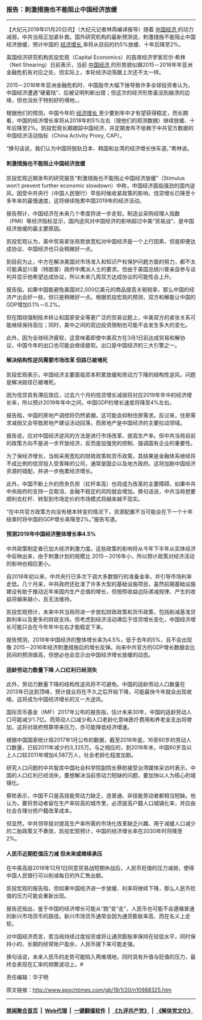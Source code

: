 ### 报告：刺激措施也不能阻止中国经济放缓
------------------------

<p>
 【大纪元2019年01月20日讯】（大纪元记者林燕编译报导）随着
 <a href="http://www.epochtimes.com/gb/tag/%E4%B8%AD%E5%9B%BD%E7%BB%8F%E6%B5%8E.html">
  中国经济
 </a>
 的动力减弱，中共当局正加紧补救。国外研究机构的最新预测说，刺激措施不能阻止中国经济放缓，预计中国的
 <a href="http://www.epochtimes.com/gb/tag/%E7%BB%8F%E6%B5%8E%E5%A2%9E%E9%95%BF.html">
  经济增长
 </a>
 率将从目前的约5%放缓、十年后降至2%。
</p>
<p>
 英国经济研究机构凯投宏观（Capital Economics）的首席经济学家尼尔·希林（Neil Shearing）日前表示，当前
 <a href="http://www.epochtimes.com/gb/tag/%E4%B8%AD%E5%9B%BD%E7%BB%8F%E6%B5%8E.html">
  中国经济
 </a>
 的形势貌似跟2015－2016年年亚洲金融危机有对应之处，但实际上，本轮经济动荡跟上次还不太一样。
</p>
<p>
 2015－2016年年亚洲金融危机时、中国股市大幅下挫导致许多全球投资者认为，中国经济遭遇“硬着陆”、后被证明判断出错；但这次的经济形势虽没到崩溃的边缘，但也没处于特别好的境地，。
</p>
<p>
 根据他们的预测，中国今年的
 <a href="http://www.epochtimes.com/gb/tag/%E7%BB%8F%E6%B5%8E%E5%A2%9E%E9%95%BF.html">
  经济增长
 </a>
 至少要到年中才有望获得稳定，而长期看，中国的经济增长率将从2018年的5%左右（按他们的观测数据）继续放缓、十年后降至2%。凯投宏观长期跟踪中国经济，并定期发布不依赖于中共官方数据的中国经济活动指标（China Activity Proxy, CAP）。
</p>
<p>
 “换句话说，我们认为中国将脱轨日本、韩国和台湾的经济增长快车道。”希林说。
</p>
<h4>
 刺激措施也不能阻止中国经济放缓
</h4>
<p>
 凯投宏观近期发布的研究报告“刺激措施也不能阻止中国经济放缓”（Stimulus won’t prevent further economic slowdown）中称，中国经济面临强劲的国内逆风，因受中共央行（中国人民银行）早些时候收紧政策的影响，信贷增长已降至十多年来的最慢速度，这将继续拖累中国2019年的经济活动。
</p>
<p>
 报告预计，中国经济在未来几个季度将进一步走软。制造业采购经理人指数（PMI）等经济指标显示，国内逆风对中国经济的影响超过中美“贸易战”、是中国经济放缓的最主要原因。
</p>
<p>
 凯投宏观认为，美中贸易紧张局势放宽松对中国经济是一个上行因素，但是即便达成协议、中国经济也只会稍微好一点。
</p>
<p>
 到目前为止，中方在解决美国对市场准入和知识产权保护问题方面的努力，都不太可能满足川普（特朗普）政府中鹰派人士的要求。但由于美国总统川普亲自参与谈判并显示他希望达成协议，所以未来几周双方达成协议的可能性会上升。
</p>
<p>
 报告指，如果中国能避免美国对2,000亿美元的商品提高关税税率，那么中国的经济产出会好一些，但只是稍微好一点。根据凯投宏观的预测，双方和解能让中国的GDP增加0.1%－0.2%。
</p>
<p>
 但在围绕强制技术转让和国家安全等更广泛的贸易议题上，中美双方的紧张关系可能继续保持高位；同时，美中之间的双边投资限制也可能不会发生多大的变化。
</p>
<p>
 此外，因为全球经济疲软，这意味着即使中美双方在3月1日前达成贸易和解协议，中国今年的出口也可能会继续疲软。出口是中国经济的三大引擎之一。
</p>
<h4>
 解决结构性逆风需要市场改革 但路已被堵死
</h4>
<p>
 凯投宏观表示，中国经济主要面临资本积累放缓和劳动力下降的结构性逆风，问题是解决路径已被堵死。
</p>
<p>
 因为信贷具有滞后效应，过去六个月的信贷增长减弱将对应2019年年中的经济增长率，所以预计2019年年中之间，中国GDP的增长速度将降至4%左右。
</p>
<p>
 报告指，中国的房地产调控将仍然紧绷，这可能会抑制住房需求。反过来，住房需求减弱又会导致房地产建设活动回落，而房地产是中国经济的主要拉动领域。
</p>
<p>
 报告说，应对中国经济逆风的方法是进行市场改革、提高生产率。但中共当局目前的政策方向不是进一步开放经济，反而是加强党的控制、强调国有企业的重要性。
</p>
<p>
 为了保经济增长，当局采用宽松的财政政策和货币政策，其结果是金融体系继续将不成比例的信贷投入受青睐的公司，通常是国企以及地方政府。这将加剧中国经济资源的错配，并进一步拖累经济增长。
</p>
<p>
 此外，中国不断上升的债务负担（杠杆率高）也将成为改革的主要障碍，如果中共中央政府的支持一旦取消，金融不稳定的风险就会增加。换句话说，中共当局想要顺利去杠杆、转型到市场定价的市场模式将越来越不现实。
</p>
<p>
 “在中共官方政策方向没有根本转变的情况下，资源配置不当可能会在下一个十年结束时将中国的GDP增长率降至2%。”报告写道。
</p>
<h4>
 预测2019年中国经济整体增长率4.5%
</h4>
<p>
 中共政策制定者已加大经济刺激力度。这些政策的影响将从今年下半年从实体经济中反映出来，由于刺激计划的规模比 2015－2016年小，所以预计政策对经济活动的影响也相应更小。
</p>
<p>
 自2018年初以来，中共央行已多次下调大多数银行的准备金率，并引导市场利率走低。几个月来，中共政府还批准了许多大型的基础设施项目，虽然前期基础设施建设有助于推动近年来国内生产总值的增长，但按照收益边际递减规律、产生的收益将越来越小，且无法维持。
</p>
<p>
 凯投宏观预计，未来中共当局将进一步放松财政政策和货币政策，包括削减基准贷款利率以及更多的财政支持。但考虑到经济活动滞后于信贷增长变化，中国经济增长可能只会在今年年中左右才能稳定下来。
</p>
<p>
 报告预测，2019年中国经济的整体增长率为4.5%，低于去年的5%，且不会出现像 2015－2016年经济刺激措施后的增长反弹。向来中共官方的GDP增长数据会比民间的预测值高，但想必也会显示出中国经济增长放缓的动态。
</p>
<h4>
 适龄劳动力数量下降 人口红利已经消失
</h4>
<p>
 此外，劳动力数量下降的结构性逆风将不可避免。中国的适龄劳动人口数量在2013年已达到顶峰，预计就业将在不久之后开始下降，可能最快今年就会出现收缩，这将成为中国经济增长的又一大逆风。
</p>
<p>
 国际货币基金（IMF）2017年公布的报告指，估计未来30年，中国的适龄劳动人口可能减少1.7亿。而劳动人口减少和人口老龄化意味医疗费用和养老金支出将增加，这将对政府预算带来压力，亦可能降低经济增速。
</p>
<p>
 根据中国国家统计局2017年1月公布的数据，截至2016年底，16至60岁的劳动人口数量，已较2011年减少约3,325万。与之相应的，到2016年末，中国60岁及以上人口较2011年增加4,587万人，社会老龄化程度加剧。
</p>
<p>
 研究人口问题的中共智库中国社会科学院副院长蔡昉接受台湾媒体采访时表示，中国的人口红利已经消失，要想解决当前劳动力短缺的问题，要加快以人为核心的城镇化。
</p>
<p>
 蔡昉表示，中国不只是高技能劳动力缺乏，连普通、非技能劳动者都相当短缺。他认为，要将劳动者留在生产率较高的城市里，必须提高户籍人口城镇化率，并应由社会合理分担户籍改革成本。
</p>
<p>
 但显然，中共领导层对提高生产率所需的市场化改革缺乏兴趣、用于减缓人口减少的二胎政策又不奏效，凯投宏观预计，中国的经济增长率在2030年时将降至2%。
</p>
<h4>
 人民币近期贬值压力减 但未来或继续承压
</h4>
<p>
 在中美高层2018年12月1日同意贸易战短期休战后，人民币贬值的压力减弱，使得中国人民银行可以削减每日的外汇售出额。
</p>
<p>
 凯投宏观的报告指，但如果中国经济进一步放缓、利率将继续下降，那么人民币贬值的压力可能会重新出现。
</p>
<p>
 报告还指出，鉴于中国的经济增长可能从“跑”变“走”，人民币也可能不会遵循普通的新兴市场货币的路径。新兴市场货币通常会因为通货膨胀率高、而在名义上走软。
</p>
<p>
 对中国经济而言，若当局持续过度投资或将让通货膨胀率保持在较低水平，同时保持小的、长期的经常账户盈余，人民币接下来可能走强。
</p>
<p>
 换句话说，未来人民币的走势可能陷入两难境地，同时具有升值与贬值的压力，最终会表现在汇率的频繁波动上。#
</p>
<p>
 责任编辑：华子明
</p>

原文链接：http://www.epochtimes.com/gb/19/1/20/n10988325.htm


------------------------
#### [禁闻聚合首页](https://github.com/gfw-breaker/banned-news/blob/master/README.md) &nbsp;|&nbsp; [Web代理](https://github.com/gfw-breaker/open-proxy/blob/master/README.md) &nbsp;|&nbsp; [一键翻墙软件](https://github.com/gfw-breaker/nogfw/blob/master/README.md) &nbsp;|&nbsp; [《九评共产党》](https://github.com/gfw-breaker/9ping.md/blob/master/README.md#九评之一评共产党是什么) &nbsp;|&nbsp; [《解体党文化》](https://github.com/gfw-breaker/jtdwh.md/blob/master/README.md#绪论)